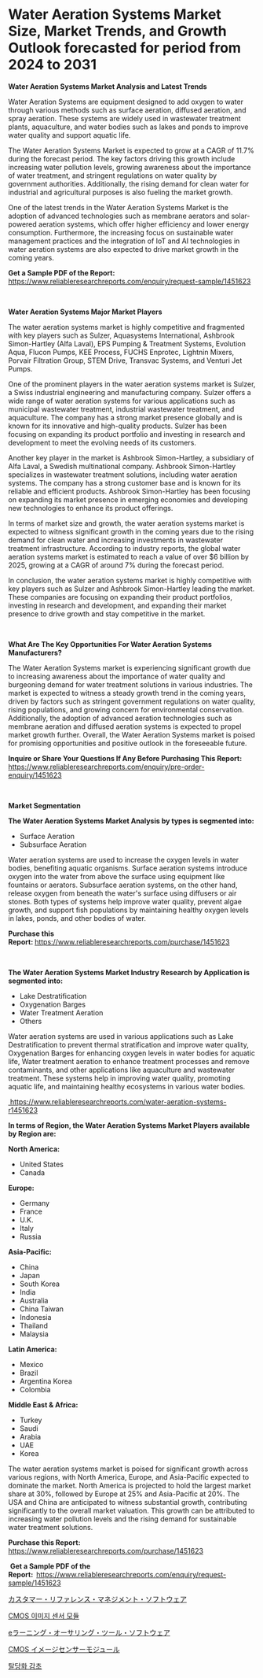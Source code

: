 <p><h1>Water Aeration Systems Market Size, Market Trends, and Growth Outlook forecasted for period from 2024 to 2031</h1></p><p><strong>Water Aeration Systems Market Analysis and Latest Trends</strong></p>
<p><p>Water Aeration Systems are equipment designed to add oxygen to water through various methods such as surface aeration, diffused aeration, and spray aeration. These systems are widely used in wastewater treatment plants, aquaculture, and water bodies such as lakes and ponds to improve water quality and support aquatic life.</p><p>The Water Aeration Systems Market is expected to grow at a CAGR of 11.7% during the forecast period. The key factors driving this growth include increasing water pollution levels, growing awareness about the importance of water treatment, and stringent regulations on water quality by government authorities. Additionally, the rising demand for clean water for industrial and agricultural purposes is also fueling the market growth.</p><p>One of the latest trends in the Water Aeration Systems Market is the adoption of advanced technologies such as membrane aerators and solar-powered aeration systems, which offer higher efficiency and lower energy consumption. Furthermore, the increasing focus on sustainable water management practices and the integration of IoT and AI technologies in water aeration systems are also expected to drive market growth in the coming years.</p></p>
<p><strong>Get a Sample PDF of the Report:&nbsp;</strong> <a href="https://www.reliableresearchreports.com/enquiry/request-sample/1451623">https://www.reliableresearchreports.com/enquiry/request-sample/1451623</a></p>
<p>&nbsp;</p>
<p><strong>Water Aeration Systems Major Market Players</strong></p>
<p><p>The water aeration systems market is highly competitive and fragmented with key players such as Sulzer, Aquasystems International, Ashbrook Simon-Hartley (Alfa Laval), EPS Pumping & Treatment Systems, Evolution Aqua, Flucon Pumps, KEE Process, FUCHS Enprotec, Lightnin Mixers, Porvair Filtration Group, STEM Drive, Transvac Systems, and Venturi Jet Pumps.</p><p>One of the prominent players in the water aeration systems market is Sulzer, a Swiss industrial engineering and manufacturing company. Sulzer offers a wide range of water aeration systems for various applications such as municipal wastewater treatment, industrial wastewater treatment, and aquaculture. The company has a strong market presence globally and is known for its innovative and high-quality products. Sulzer has been focusing on expanding its product portfolio and investing in research and development to meet the evolving needs of its customers.</p><p>Another key player in the market is Ashbrook Simon-Hartley, a subsidiary of Alfa Laval, a Swedish multinational company. Ashbrook Simon-Hartley specializes in wastewater treatment solutions, including water aeration systems. The company has a strong customer base and is known for its reliable and efficient products. Ashbrook Simon-Hartley has been focusing on expanding its market presence in emerging economies and developing new technologies to enhance its product offerings.</p><p>In terms of market size and growth, the water aeration systems market is expected to witness significant growth in the coming years due to the rising demand for clean water and increasing investments in wastewater treatment infrastructure. According to industry reports, the global water aeration systems market is estimated to reach a value of over $6 billion by 2025, growing at a CAGR of around 7% during the forecast period.</p><p>In conclusion, the water aeration systems market is highly competitive with key players such as Sulzer and Ashbrook Simon-Hartley leading the market. These companies are focusing on expanding their product portfolios, investing in research and development, and expanding their market presence to drive growth and stay competitive in the market.</p></p>
<p>&nbsp;</p>
<p><strong>What Are The Key Opportunities For Water Aeration Systems Manufacturers?</strong></p>
<p><p>The Water Aeration Systems market is experiencing significant growth due to increasing awareness about the importance of water quality and burgeoning demand for water treatment solutions in various industries. The market is expected to witness a steady growth trend in the coming years, driven by factors such as stringent government regulations on water quality, rising populations, and growing concern for environmental conservation. Additionally, the adoption of advanced aeration technologies such as membrane aeration and diffused aeration systems is expected to propel market growth further. Overall, the Water Aeration Systems market is poised for promising opportunities and positive outlook in the foreseeable future.</p></p>
<p><strong>Inquire or Share Your Questions If Any Before Purchasing This Report:</strong> <a href="https://www.reliableresearchreports.com/enquiry/pre-order-enquiry/1451623">https://www.reliableresearchreports.com/enquiry/pre-order-enquiry/1451623</a></p>
<p>&nbsp;</p>
<p><strong>Market Segmentation</strong></p>
<p><strong>The Water Aeration Systems Market Analysis by types is segmented into:</strong></p>
<p><ul><li>Surface Aeration</li><li>Subsurface Aeration</li></ul></p>
<p><p>Water aeration systems are used to increase the oxygen levels in water bodies, benefiting aquatic organisms. Surface aeration systems introduce oxygen into the water from above the surface using equipment like fountains or aerators. Subsurface aeration systems, on the other hand, release oxygen from beneath the water's surface using diffusers or air stones. Both types of systems help improve water quality, prevent algae growth, and support fish populations by maintaining healthy oxygen levels in lakes, ponds, and other bodies of water.</p></p>
<p><strong>Purchase this Report:&nbsp;</strong><a href="https://www.reliableresearchreports.com/purchase/1451623">https://www.reliableresearchreports.com/purchase/1451623</a></p>
<p>&nbsp;</p>
<p><strong>The Water Aeration Systems Market Industry Research by Application is segmented into:</strong></p>
<p><ul><li>Lake Destratification</li><li>Oxygenation Barges</li><li>Water Treatment Aeration</li><li>Others</li></ul></p>
<p><p>Water aeration systems are used in various applications such as Lake Destratification to prevent thermal stratification and improve water quality, Oxygenation Barges for enhancing oxygen levels in water bodies for aquatic life, Water treatment aeration to enhance treatment processes and remove contaminants, and other applications like aquaculture and wastewater treatment. These systems help in improving water quality, promoting aquatic life, and maintaining healthy ecosystems in various water bodies.</p></p>
<p><a href="https://www.reliableresearchreports.com/water-aeration-systems-r1451623">&nbsp;https://www.reliableresearchreports.com/water-aeration-systems-r1451623</a></p>
<p><strong>In terms of Region, the Water Aeration Systems Market Players available by Region are:</strong></p>
<p>
    <p> <strong> North America: </strong>
        <ul>
            <li>United States</li>
            <li>Canada</li>
        </ul>
        </p> 
    <p> <strong> Europe: </strong>
        <ul>
            <li>Germany</li>
            <li>France</li>
            <li>U.K.</li>
            <li>Italy</li>
            <li>Russia</li>
        </ul>
        </p> 
    <p> <strong> Asia-Pacific: </strong>
        <ul>
            <li>China</li>
            <li>Japan</li>
            <li>South Korea</li>
            <li>India</li>
            <li>Australia</li>
            <li>China Taiwan</li>
            <li>Indonesia</li>
            <li>Thailand</li>
            <li>Malaysia</li>
        </ul>
        </p> 
    <p> <strong> Latin America: </strong>
        <ul>
            <li>Mexico</li>
            <li>Brazil</li>
            <li>Argentina Korea</li>
            <li>Colombia</li>
        </ul>
        </p> 
    <p> <strong> Middle East & Africa: </strong>
        <ul>
            <li>Turkey</li>
            <li>Saudi</li>
            <li>Arabia</li>
            <li>UAE</li>
            <li>Korea</li>
        </ul>
    </p>
    </p>
<p><p>The water aeration systems market is poised for significant growth across various regions, with North America, Europe, and Asia-Pacific expected to dominate the market. North America is projected to hold the largest market share at 30%, followed by Europe at 25% and Asia-Pacific at 20%. The USA and China are anticipated to witness substantial growth, contributing significantly to the overall market valuation. This growth can be attributed to increasing water pollution levels and the rising demand for sustainable water treatment solutions.</p></p>
<p><strong>Purchase this Report: </strong><a href="https://www.reliableresearchreports.com/purchase/1451623">https://www.reliableresearchreports.com/purchase/1451623</a></p>
<p>&nbsp;<strong>Get a Sample PDF of the Report:&nbsp;&nbsp;</strong><a href="https://www.reliableresearchreports.com/enquiry/request-sample/1451623">https://www.reliableresearchreports.com/enquiry/request-sample/1451623</a></p>
<p><strong></strong></p>
<p><p><a href="https://medium.com/@evans21bill/%E9%A1%A7%E5%AE%A2%E5%8F%82%E7%85%A7%E7%AE%A1%E7%90%86%E3%82%BD%E3%83%95%E3%83%88%E3%82%A6%E3%82%A7%E3%82%A2%E5%B8%82%E5%A0%B4%E3%81%AE%E8%A6%8F%E6%A8%A1%E3%81%A8%E5%B8%82%E5%A0%B4%E5%8B%95%E5%90%91-%E5%AE%8C%E5%85%A8%E3%81%AA%E6%A5%AD%E7%95%8C%E3%81%AE%E6%A6%82%E8%A6%81-2024%E5%B9%B4%E3%81%8B%E3%82%892031%E5%B9%B4-95f07e4d1117">カスタマー・リファレンス・マネジメント・ソフトウェア</a></p><p><a href="https://github.com/bunxhcci35271755/Market-Research-Report-List-1/blob/main/353107439240.md">CMOS 이미지 센서 모듈</a></p><p><a href="https://medium.com/@nic.neale/e%E3%83%A9%E3%83%BC%E3%83%8B%E3%83%B3%E3%82%B0%E3%82%AA%E3%83%BC%E3%82%B5%E3%83%AA%E3%83%B3%E3%82%B0%E3%83%84%E3%83%BC%E3%83%AB%E3%82%BD%E3%83%95%E3%83%88%E3%82%A6%E3%82%A7%E3%82%A2%E5%B8%82%E5%A0%B4%E8%A6%8F%E6%A8%A1%E3%81%8C-%E4%B8%96%E7%95%8C%E7%94%A3%E6%A5%AD%E3%81%AB%E3%81%8A%E3%81%91%E3%82%8B%E6%9C%80%E9%81%A9%E3%81%AA%E3%83%9E%E3%83%BC%E3%82%B1%E3%83%86%E3%82%A3%E3%83%B3%E3%82%B0%E3%83%81%E3%83%A3%E3%83%B3%E3%83%8D%E3%83%AB%E3%82%92%E7%A4%BA%E3%81%97%E3%81%A6%E3%81%84%E3%81%BE%E3%81%99-ff52b67423e3">eラーニング・オーサリング・ツール・ソフトウェア</a></p><p><a href="https://github.com/efcvopdgkdx128/Market-Research-Report-List-1/blob/main/504427839245.md">CMOS イメージセンサーモジュール</a></p><p><a href="https://medium.com/@twix678568/%EB%94%94%EA%B8%80%EB%A6%AC%EC%8B%9C%EB%A6%AC%EC%8B%9C%EB%84%A4%EC%9D%B4%ED%8A%B8%EB%90%9C-%EA%B0%90%EC%B4%88-%EC%8B%9C%EC%9E%A5-%EC%9D%B8%EC%82%AC%EC%9D%B4%ED%8A%B8-%EC%8B%9C%EC%9E%A5-%EB%8F%99%ED%96%A5-%EC%84%B1%EC%9E%A5-2024%EB%85%84%EB%B6%80%ED%84%B0-2031%EB%85%84%EA%B9%8C%EC%A7%80-%EC%98%88%EC%B8%A1%EB%90%9C-%EA%B2%83-014f4791c105">탈당화 감초</a></p></p>